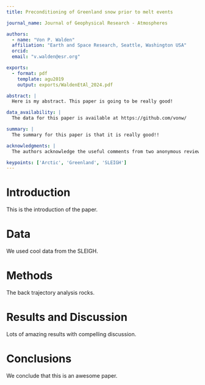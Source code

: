 ```yaml
---
title: Preconditioning of Greenland snow prior to melt events

journal_name: Journal of Geophysical Research - Atmospheres

authors:
  - name: "Von P. Walden"
  affiliation: "Earth and Space Research, Seattle, Washington USA"
  orcid: 
  email: "v.walden@esr.org"

exports:
  - format: pdf
    template: agu2019
    output: exports/WaldenEtAl_2024.pdf

abstract: |
  Here is my abstract. This paper is going to be really good!

data_availability: |
  The data for this paper is available at https://github.com/vonw/

summary: |
  The summary for this paper is that it is really good!!

acknowledgments: | 
  The authors acknowledge the useful comments from two anonymous reviewers.

keypoints: ['Arctic', 'Greenland', 'SLEIGH']
---
```


# Introduction

This is the introduction of the paper.

# Data

We used cool data from the SLEIGH.

# Methods

The back trajectory analysis rocks.

# Results and Discussion

Lots of amazing results with compelling discussion.

# Conclusions

We conclude that this is an awesome paper.

